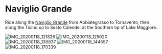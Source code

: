 # Naviglio Grande

Ride along the [Naviglio Grande](https://en.wikipedia.org/wiki/Naviglio_Grande)
from Abbiategrasso to Tornavento, then along the Ticino up to Sesto Calende, at
the Southern tip of Lake Maggiore.

![IMG_20200118_121826](https://user-images.githubusercontent.com/474311/84606121-42181c00-aea3-11ea-87e6-ca75fe739c4d.jpg)
![IMG_20200118_125020](https://user-images.githubusercontent.com/474311/84606120-417f8580-aea3-11ea-9d5d-ded6a162d3a5.jpg)
![IMG_20200118_130837](https://user-images.githubusercontent.com/474311/84606119-40e6ef00-aea3-11ea-9b52-b138a015dc37.jpg)
![IMG_20200118_144557](https://user-images.githubusercontent.com/474311/84606118-404e5880-aea3-11ea-85a7-cfcd91b5dcf2.jpg)
![IMG_20200118_170339](https://user-images.githubusercontent.com/474311/84606115-3b89a480-aea3-11ea-8e7c-cf171450268c.jpg)
